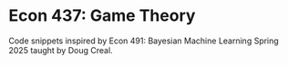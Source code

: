 # Econ 437: Game Theory

Code snippets inspired by Econ 491: Bayesian Machine Learning Spring 2025 taught by Doug Creal. 
